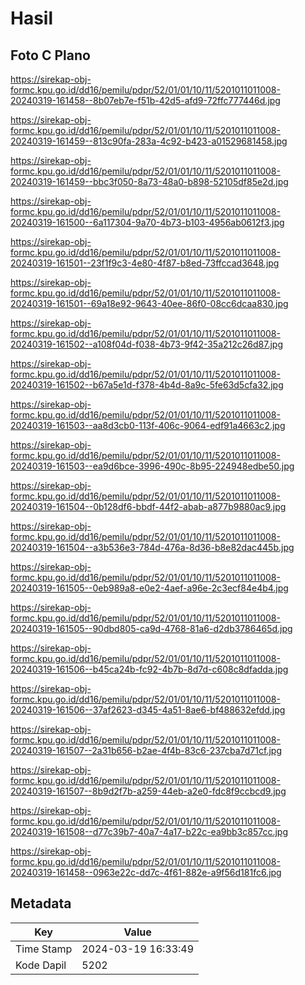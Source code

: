 # Hasil

## Foto C Plano

https://sirekap-obj-formc.kpu.go.id/dd16/pemilu/pdpr/52/01/01/10/11/5201011011008-20240319-161458--8b07eb7e-f51b-42d5-afd9-72ffc777446d.jpg

https://sirekap-obj-formc.kpu.go.id/dd16/pemilu/pdpr/52/01/01/10/11/5201011011008-20240319-161459--813c90fa-283a-4c92-b423-a01529681458.jpg

https://sirekap-obj-formc.kpu.go.id/dd16/pemilu/pdpr/52/01/01/10/11/5201011011008-20240319-161459--bbc3f050-8a73-48a0-b898-52105df85e2d.jpg

https://sirekap-obj-formc.kpu.go.id/dd16/pemilu/pdpr/52/01/01/10/11/5201011011008-20240319-161500--6a117304-9a70-4b73-b103-4956ab0612f3.jpg

https://sirekap-obj-formc.kpu.go.id/dd16/pemilu/pdpr/52/01/01/10/11/5201011011008-20240319-161501--23f1f9c3-4e80-4f87-b8ed-73ffccad3648.jpg

https://sirekap-obj-formc.kpu.go.id/dd16/pemilu/pdpr/52/01/01/10/11/5201011011008-20240319-161501--69a18e92-9643-40ee-86f0-08cc6dcaa830.jpg

https://sirekap-obj-formc.kpu.go.id/dd16/pemilu/pdpr/52/01/01/10/11/5201011011008-20240319-161502--a108f04d-f038-4b73-9f42-35a212c26d87.jpg

https://sirekap-obj-formc.kpu.go.id/dd16/pemilu/pdpr/52/01/01/10/11/5201011011008-20240319-161502--b67a5e1d-f378-4b4d-8a9c-5fe63d5cfa32.jpg

https://sirekap-obj-formc.kpu.go.id/dd16/pemilu/pdpr/52/01/01/10/11/5201011011008-20240319-161503--aa8d3cb0-113f-406c-9064-edf91a4663c2.jpg

https://sirekap-obj-formc.kpu.go.id/dd16/pemilu/pdpr/52/01/01/10/11/5201011011008-20240319-161503--ea9d6bce-3996-490c-8b95-224948edbe50.jpg

https://sirekap-obj-formc.kpu.go.id/dd16/pemilu/pdpr/52/01/01/10/11/5201011011008-20240319-161504--0b128df6-bbdf-44f2-abab-a877b9880ac9.jpg

https://sirekap-obj-formc.kpu.go.id/dd16/pemilu/pdpr/52/01/01/10/11/5201011011008-20240319-161504--a3b536e3-784d-476a-8d36-b8e82dac445b.jpg

https://sirekap-obj-formc.kpu.go.id/dd16/pemilu/pdpr/52/01/01/10/11/5201011011008-20240319-161505--0eb989a8-e0e2-4aef-a96e-2c3ecf84e4b4.jpg

https://sirekap-obj-formc.kpu.go.id/dd16/pemilu/pdpr/52/01/01/10/11/5201011011008-20240319-161505--90dbd805-ca9d-4768-81a6-d2db3786465d.jpg

https://sirekap-obj-formc.kpu.go.id/dd16/pemilu/pdpr/52/01/01/10/11/5201011011008-20240319-161506--b45ca24b-fc92-4b7b-8d7d-c608c8dfadda.jpg

https://sirekap-obj-formc.kpu.go.id/dd16/pemilu/pdpr/52/01/01/10/11/5201011011008-20240319-161506--37af2623-d345-4a51-8ae6-bf488632efdd.jpg

https://sirekap-obj-formc.kpu.go.id/dd16/pemilu/pdpr/52/01/01/10/11/5201011011008-20240319-161507--2a31b656-b2ae-4f4b-83c6-237cba7d71cf.jpg

https://sirekap-obj-formc.kpu.go.id/dd16/pemilu/pdpr/52/01/01/10/11/5201011011008-20240319-161507--8b9d2f7b-a259-44eb-a2e0-fdc8f9ccbcd9.jpg

https://sirekap-obj-formc.kpu.go.id/dd16/pemilu/pdpr/52/01/01/10/11/5201011011008-20240319-161508--d77c39b7-40a7-4a17-b22c-ea9bb3c857cc.jpg

https://sirekap-obj-formc.kpu.go.id/dd16/pemilu/pdpr/52/01/01/10/11/5201011011008-20240319-161458--0963e22c-dd7c-4f61-882e-a9f56d181fc6.jpg


## Metadata

| Key        | Value               |
| ---------- | ------------------- |
| Time Stamp | 2024-03-19 16:33:49 |
| Kode Dapil | 5202                |




